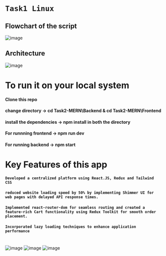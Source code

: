# `Task1 Linux`
## Flowchart of the script
![image](https://github.com/raj-nishant/xenonstack-tasks/assets/79581018/a27fd441-9cdb-44be-955e-0756a3679c71)



## Architecture
![image](https://github.com/raj-nishant/xenonstack-tasks/assets/79581018/3a372951-d95e-43d5-ae7b-6a7d010db9ec)



# To run it on your local system
#### Clone this repo
#### change directory -> cd Task2-MERN\Backend  & cd Task2-MERN\Frontend
                        
#### install the dependencies -> npm install in both the directory
#### For runnning frontend -> npm run dev
#### For running backend -> npm start

# Key Features of this app 
####  `Developed a centralized platform using React.JS, Redux and Tailwind CSS`
#### `reduced website loading speed by 50% by implementing Shimmer UI for web pages with delayed API response times.`
#### `Implemented react-router-dom for seamless routing and created a feature-rich Cart functionality using Redux Toolkit for smooth order placement.`
#### `Incorporated lazy loading techniques to enhance application performance`
#
#
#
![image](https://github.com/raj-nishant/xenonstack-tasks/assets/79581018/d3ab319d-d7c1-4c22-9118-12829cb41b22)
![image](https://github.com/raj-nishant/xenonstack-tasks/assets/79581018/fe1c4eeb-a7a2-4176-a2f4-edccc2a2fdf2)
![image](https://github.com/raj-nishant/xenonstack-tasks/assets/79581018/541640bb-49c9-4301-ac09-a4906c19a086)
